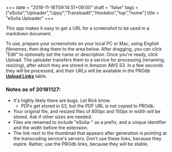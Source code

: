 +++
date = "2018-11-16T09:14:51+09:00"
draft = "false"
tags = ["eSolia","Uploader","Uppy","Transloadit","Hookdoo","top","home"]
title = "eSolia Uploader"
+++

This app makes it easy to get a URL for a screenshot to be used in a markdown document.

To use, prepare your screenshots on your local PC or Mac, using _English filenames_, then drag them to the area below. After dragging, you can click "Edit" to optionally set the name or description. Once you're ready, click Upload. The uploader transfers them to a service for processing (renaming, resizing), after which they are stored in Amazon AWS S3. In a few seconds they will be processed, and their URLs will be available in the PROdb <a href="https://pro.dbflex.net/secure/db/15331/overview.aspx?t=510378" class="link dim dark-pink" target="_blank"><b>Upload Links</b></a> table.

<div class="DashboardContainer mb4"></div>
<div id="DashboardResults"></div>


### Notes as of 20181127: 

* It's highly likely there are bugs. Let Rick know. 
  * PDFs get stored in S3, but the PDF URL is not copied to PROdb.
* Your original file, and resized files of 800px and 150px in width will be stored. Ask if other sizes are needed. 
* Files are renamed to include "eSolia-" as a prefix, and a unique identifier and the width before the extension. 
* The link next to the thumbnail that appears after generation is pointing at the transcoding service's servers. Don't use these links, because they expire. Rather, use the PROdb links, because they will be stable.  
